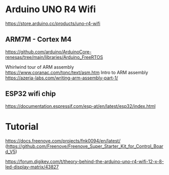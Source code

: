 # Arduino UNO R4 Wifi

https://store.arduino.cc/products/uno-r4-wifi

## ARM7M - Cortex M4

https://github.com/arduino/ArduinoCore-renesas/tree/main/libraries/Arduino_FreeRTOS

Whirlwind tour of ARM assembly https://www.coranac.com/tonc/text/asm.htm
Intro to ARM assembly https://azeria-labs.com/writing-arm-assembly-part-1/

## ESP32 wifi chip

https://documentation.espressif.com/esp-at/en/latest/esp32/index.html

# Tutorial

https://docs.freenove.com/projects/fnk0094/en/latest/
(https://github.com/Freenove/Freenove_Super_Starter_Kit_for_Control_Board_V5)

https://forum.digikey.com/t/theory-behind-the-arduino-uno-r4-wifi-12-x-8-led-display-matrix/43827